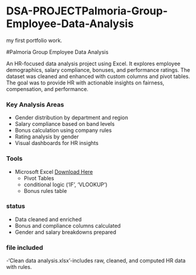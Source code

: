 # DSA-PROJECTPalmoria-Group-Employee-Data-Analysis
my first portfolio work.


#Palmoria Group Employee Data Analysis

An HR-focused data analysis project using Excel. It explores employee demographics, salary compliance, bonuses, and performance ratings. The dataset was cleaned and enhanced with custom columns and pivot tables. The goal was to provide HR with actionable insights on fairness, compensation, and performance.

### Key Analysis Areas
- Gender distribution by department and region
- Salary compliance based on  band levels
- Bonus calculation using company rules
- Rating analysis by gender
- Visual dashboards for HR insights

### Tools
- Microsoft Excel [Download Here](https://docs.google.com/spreadsheets/d/1bqTm_0jlABTKHhsedxahSC-AQ5dsKQKj9QDQhFXkiYs/edit?usp=sharing)
  - Pivot Tables
  - conditional logic (‘IF’, ‘VLOOKUP’)
  - Bonus rules table
### status
- Data cleaned and enriched
- Bonus and compliance columns calculated
- Gender and salary breakdowns prepared

### file included
-‘Clean data analysis.xlsx’-includes raw, cleaned, and computed HR data with rules.





